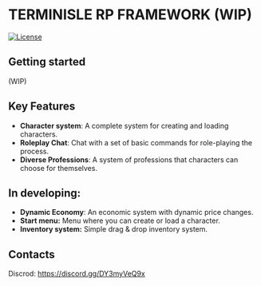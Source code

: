 # TERMINISLE RP FRAMEWORK (WIP)

[![License](https://img.shields.io/badge/License-MIT-green.svg)](https://opensource.org/licenses/MIT)

## Getting started
(WIP)

## Key Features

- **Character system**: A complete system for creating and loading characters.
- **Roleplay Chat**: Chat with a set of basic commands for role-playing the process.
- **Diverse Professions**: A system of professions that characters can choose for themselves.

## In developing:
- **Dynamic Economy**: An economic system with dynamic price changes.
- **Start menu:** Menu where you can create or load a character.
- **Inventory system:** Simple drag & drop inventory system. 

## Contacts
Discrod: https://discord.gg/DY3myVeQ9x
